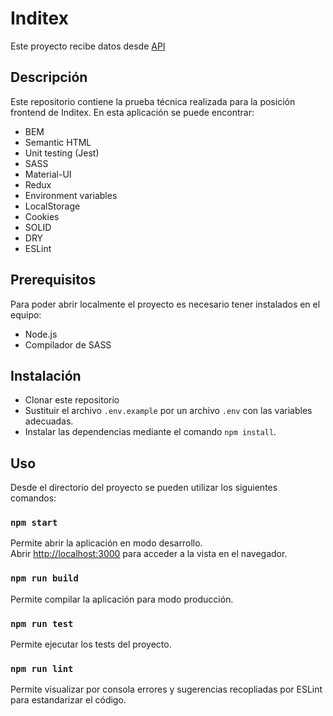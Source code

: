 # Inditex
Este proyecto recibe datos desde [API](https://front-test-api.herokuapp.com/api/product)

## Descripción
Este repositorio contiene la prueba técnica realizada para la posición frontend de Inditex. 
En esta aplicación se puede encontrar:
* BEM
* Semantic HTML
* Unit testing (Jest)
* SASS
* Material-UI
* Redux
* Environment variables
* LocalStorage
* Cookies
* SOLID
* DRY
* ESLint

## Prerequisitos
Para poder abrir localmente el proyecto es necesario tener instalados en el equipo:
* Node.js 
* Compilador de SASS

## Instalación
* Clonar este repositorio
* Sustituir el archivo `.env.example` por un archivo `.env` con las variables adecuadas.
* Instalar las dependencias mediante el comando `npm install`.

## Uso
Desde el directorio del proyecto se pueden utilizar los siguientes comandos:

### `npm start`
Permite abrir la aplicación en modo desarrollo.\
Abrir [http://localhost:3000](http://localhost:3000) para acceder a la vista en el navegador.

### `npm run build`
Permite compilar la aplicación para modo producción.

### `npm run test`
Permite ejecutar los tests del proyecto.

### `npm run lint`
Permite visualizar por consola errores y sugerencias recopliadas por ESLint para estandarizar el código.

